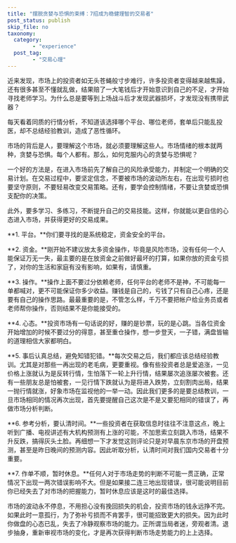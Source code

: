 ```yaml
---
title: "摆脱贪婪与恐惧的束缚：7招成为稳健理智的交易者"
post_status: publish
skip_file: no
taxonomy:
  category:
        - "experience"
  post_tag:
        - "交易心理"
---
```


近来发现，市场上的投资者如无头苍蝇般寸步难行，许多投资者变得越来越焦躁，还有很多甚至不懂就乱做，结果赔了一大笔钱后才开始意识到自己的不足，才开始寻找老师学习。为什么总是要等到上场战斗后才发现武器损坏，才发现没有携带武器？

每天看着同质的行情分析，不知道该选择哪个平台、哪位老师，套单后只能乱投医，却不总结经验教训，造成了恶性循环。

市场的背后是人，要理解这个市场，就必须要理解这些人。市场情绪的根本就两种，贪婪与恐惧。每个人都有。那么，如何克服内心的贪婪与恐惧呢？

一个好的方法是，在进入市场前先了解自己的风险承受能力，并制定一个明确的交易计划。在交易过程中，要坚定信念，不要被市场的波动所左右，在出现亏损时也要坚守原则，不要轻易改变交易策略。还有，要学会控制情绪，不要让贪婪或恐惧支配你的决策。

此外，要多学习、多练习，不断提升自己的交易技能。这样，你就能以更自信的心态进入市场，并获得更好的交易成果。

**1\. 平台。**你们要寻找的是系统稳定，资金安全的平台。

**2\. 资金。**刚开始不建议放太多资金操作，毕竟是风险市场，没有任何一个人能保证万无一失，最主要的是在放资金之前做好最坏的打算，如果你放的资金亏损了，对你的生活和家庭有没有影响，如果有，请慎重。

**3\. 操作。**操作上面不要过分依赖老师，任何平台的老师不是神，不可能每一单都喊对，更不可能保证你多少收益。赚钱是自己的，亏钱了只有自己心疼，还是要有自己的操作思路。最最重要的是，不管怎么样，千万不要把帐户给业务员或者老师帮你操作，否则结果不是你能接受的。

**4\. 心态。**投资市场有一句话说的好，赚的是钞票，玩的是心跳。当各位资金开始增加的时候不要过分的得意，甚至重仓操作，想一步登天，一子错，满盘皆输的道理相信大家都明白。

**5\. 事后认真总结，避免知错犯错。**每次交易之后，我们都应该总结经验教训。尤其是对那些一再出现的老毛病，更要重视。像有些投资者总是爱追涨，一见价格上涨就认为是反转行情，生怕落下一轮上升行情，结果屡次追涨屡次被套。还有一些朋友总是怕被套，一见行情下跌就认为是将进入跌势，立刻割肉出局，结果一抛行情就涨，好象市场在监视他的一举一动。因此我们更多的是要总结教训，一旦市场相同的情况再次出现，首先要提醒自己这次是不是又要犯相同的错误了，再做市场分析判断。

**6\. 参考分析，要认清时间。**一些投资者在获取信息时往往不注意这点，晚上听到广播、电视讲述有大机构预测有上涨的可能，不加思索立刻跳入市场，结果不升反跌，搞得灰头土脸。再细想一下才发觉这则评论只是对早晨东京市场的开盘预测，甚至是昨日晚间的预测内容。因此听取分析，认清时间对我们国内交易者十分重要。

**7\. 作单不顺，暂时休息。**任何人对于市场走势的判断不可能一贯正确，正常情况下出现一两次错误影响不大。但是如果接二连三地出现错误，很可能说明目前你已经失去了对市场的把握能力，暂时休息应该是这时的最佳选择。

市场的波动永不停息，不用担心没有挽回损失的机会，投资市场的钱永远挣不完。如果此时一意孤行，为了弥补亏损而不肯罢手，很可能招致更大的损失。因为此时你做盘的心态已乱，失去了冷静观察市场的能力。正所谓当局者迷，旁观者清。退步抽身，重新审视市场的变化，才是再次获得判断市场走势能力的上上选择。
